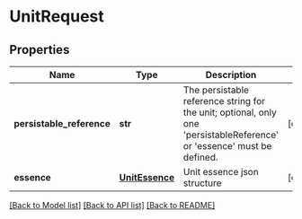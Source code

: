 # UnitRequest

## Properties
Name | Type | Description | Notes
------------ | ------------- | ------------- | -------------
**persistable_reference** | **str** | The persistable reference string for the unit; optional, only one &#39;persistableReference&#39; or &#39;essence&#39; must be defined. | [optional] 
**essence** | [**UnitEssence**](UnitEssence.md) | Unit essence json structure | [optional] 

[[Back to Model list]](../README.md#documentation-for-models) [[Back to API list]](../README.md#documentation-for-api-endpoints) [[Back to README]](../README.md)


